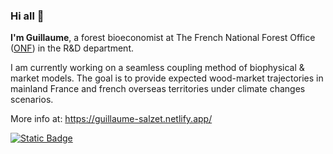 ### Hi all 👋

**I'm Guillaume**, a forest bioeconomist at The French National Forest Office ([ONF](https://www.onf.fr/)) in the R&D department.

I am currently working on a seamless coupling method of biophysical & market models. The goal is to provide expected wood-market trajectories in mainland France and french overseas territories under climate changes scenarios.

More info at: https://guillaume-salzet.netlify.app/

[![Static Badge](https://img.shields.io/badge/orcid-grey?style=for-the-badge&logo=orcid&link=https%3A%2F%2Forcid.org%2F0000-0003-4548-5673)](https://orcid.org/0000-0003-4548-5673)



